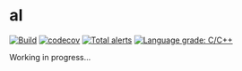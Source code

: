 # al

[![Build](https://github.com/yiyas/al/workflows/Build/badge.svg)](https://github.com/yiyas/al/actions?query=workflow%3ABuild)
[![codecov](https://codecov.io/gh/yiyas/al/branch/master/graph/badge.svg)](https://codecov.io/gh/yiyas/al)
[![Total alerts](https://img.shields.io/lgtm/alerts/g/yiyas/al.svg?logo=lgtm&logoWidth=18)](https://lgtm.com/projects/g/yiyas/al/alerts/)
[![Language grade: C/C++](https://img.shields.io/lgtm/grade/cpp/g/yiyas/al.svg?logo=lgtm&logoWidth=18)](https://lgtm.com/projects/g/yiyas/al/context:cpp)

Working in progress...
